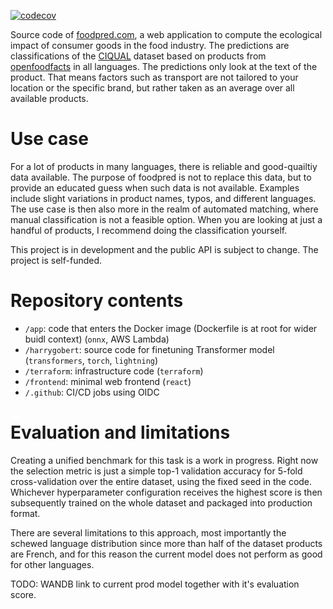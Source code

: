 [![codecov](https://codecov.io/gh/baskrahmer/harrygobert/branch/master/graph/badge.svg?token=HW8LS4VSEP)](https://codecov.io/gh/baskrahmer/harrygobert)

Source code of [foodpred.com](https://foodpred.com/), a web application to compute the ecological impact of consumer
goods in the food industry. The predictions are classifications of the [CIQUAL](https://ciqual.anses.fr/) dataset based
on products from [openfoodfacts](https://openfoodfacts.org/) in all languages. The predictions only look at the text of
the product. That means factors such as transport are not tailored to your location or the specific brand, but rather
taken as an average over all available products.

# Use case

For a lot of products in many languages, there is reliable and good-quailtiy data available. The purpose of foodpred is
not to replace this data, but to provide an educated guess when such data is not available. Examples include slight
variations in product names, typos, and different languages. The use case is then also more in the realm of automated
matching, where manual classification is not a feasible option. When you are looking at just a handful of products, I
recommend doing the classification yourself.

This project is in development and the public API is subject to change. The project is self-funded.

# Repository contents

- `/app`: code that enters the Docker image (Dockerfile is at root for wider buidl context) (`onnx`, AWS Lambda)
- `/harrygobert`: source code for finetuning Transformer model (`transformers`, `torch`, `lightning`)
- `/terraform`: infrastructure code (`terraform`)
- `/frontend`: minimal web frontend (`react`)
- `/.github`: CI/CD jobs using OIDC

# Evaluation and limitations

Creating a unified benchmark for this task is a work in progress. Right now the selection metric is just a simple top-1
validation accuracy for 5-fold cross-validation over the entire dataset, using the fixed seed in the code. Whichever
hyperparameter configuration receives the highest score is then subsequently
trained on the whole dataset and packaged into production format.

There are several limitations to this approach, most importantly the schewed language distribution since more than half
of the dataset products are French, and for this reason the current model does not perform as good for other languages.

TODO: WANDB link to current prod model together with it's evaluation score.